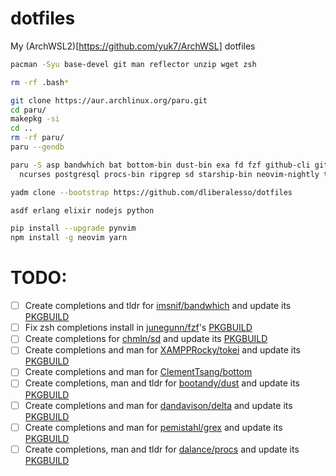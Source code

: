 # dotfiles
My (ArchWSL2)[https://github.com/yuk7/ArchWSL] dotfiles

```sh
pacman -Syu base-devel git man reflector unzip wget zsh

rm -rf .bash*

git clone https://aur.archlinux.org/paru.git
cd paru/
makepkg -si
cd ..
rm -rf paru/
paru --gendb

paru -S asp bandwhich bat bottom-bin dust-bin exa fd fzf github-cli git-delta-bin grex hyperfine libssh lf-bin \
  ncurses postgresql procs-bin ripgrep sd starship-bin neovim-nightly tealdeer tmux tokei unixodbc yadm zoxide-bin

yadm clone --bootstrap https://github.com/dliberalesso/dotfiles

asdf erlang elixir nodejs python

pip install --upgrade pynvim
npm install -g neovim yarn
```

# TODO:
- [ ] Create completions and tldr for [imsnif/bandwhich](https://github.com/imsnif/bandwhich) and update its [PKGBUILD](https://www.archlinux.org/packages/community/x86_64/bandwhich/)
- [ ] Fix zsh completions install in [junegunn/fzf](https://github.com/junegunn/fzf)'s [PKGBUILD](https://www.archlinux.org/packages/community/x86_64/fzf/)
- [ ] Create completions for [chmln/sd](https://github.com/chmln/sd) and update its [PKGBUILD](https://www.archlinux.org/packages/community/x86_64/sd/)
- [ ] Create completions and man for [XAMPPRocky/tokei](https://github.com/XAMPPRocky/tokei) and update its [PKGBUILD](https://www.archlinux.org/packages/community/x86_64/tokei/)
- [ ] Create completions and man for [ClementTsang/bottom](https://github.com/ClementTsang/bottom)
- [ ] Create completions, man and tldr for [bootandy/dust](https://github.com/bootandy/dust) and update its [PKGBUILD](https://aur.archlinux.org/packages/dust-bin/)
- [ ] Create completions and man for [dandavison/delta](https://github.com/dandavison/delta) and update its [PKGBUILD](https://aur.archlinux.org/packages/git-delta-bin/)
- [ ] Create completions and man for [pemistahl/grex](https://github.com/pemistahl/grex) and update its [PKGBUILD](https://aur.archlinux.org/packages/grex/)
- [ ] Create completions, man and tldr for [dalance/procs](https://github.com/dalance/procs) and update its [PKGBUILD](https://aur.archlinux.org/packages/procs-bin/)
